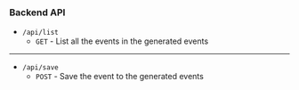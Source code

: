 ### Backend API

- `/api/list`
  - `GET` - List all the events in the generated events

---

- `/api/save`
  - `POST` - Save the event to the generated events
